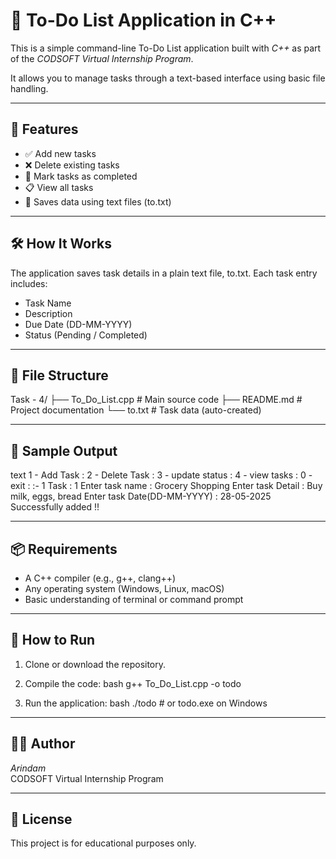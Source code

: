 # 📝 To-Do List Application in C++

This is a simple command-line To-Do List application built with *C++* as part of the *CODSOFT Virtual Internship Program*.

It allows you to manage tasks through a text-based interface using basic file handling.

---

## 🚀 Features

- ✅ Add new tasks
- ❌ Delete existing tasks
- 🔁 Mark tasks as completed
- 📋 View all tasks
- 💾 Saves data using text files (to.txt)

---

## 🛠 How It Works

The application saves task details in a plain text file, to.txt. Each task entry includes:

- Task Name
- Description
- Due Date (DD-MM-YYYY)
- Status (Pending / Completed)

---

## 📂 File Structure


Task - 4/
├── To_Do_List.cpp       # Main source code
├── README.md            # Project documentation
└── to.txt               # Task data (auto-created)


---

## 📸 Sample Output

text
1 - Add Task :
2 - Delete Task :
3 - update status :
4 - view tasks :
0 - exit :
:- 1
Task : 1
Enter task name : Grocery Shopping
Enter task Detail : Buy milk, eggs, bread
Enter task Date(DD-MM-YYYY) : 28-05-2025
Successfully added !!


---

## 📦 Requirements

- A C++ compiler (e.g., g++, clang++)
- Any operating system (Windows, Linux, macOS)
- Basic understanding of terminal or command prompt

---

## 📌 How to Run

1. Clone or download the repository.
2. Compile the code:
   bash
   g++ To_Do_List.cpp -o todo
   
3. Run the application:
   bash
   ./todo    # or todo.exe on Windows
   

---

## 🧑‍💻 Author

*Arindam*  
CODSOFT Virtual Internship Program

---

## 📃 License

This project is for educational purposes only.
